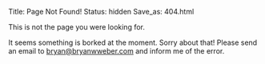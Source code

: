 Title: Page Not Found!
Status: hidden
Save_as: 404.html

This is not the page you were looking for.

It seems something is borked at the moment. Sorry about that! Please send an email to
[bryan@bryanwweber.com](mailto:bryan@bryanwweber.com) and inform me of the error.
